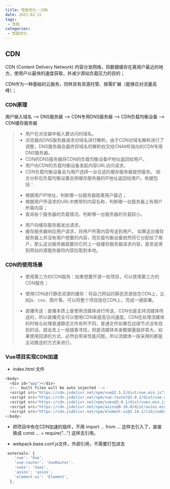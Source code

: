 ```yaml
---
title: 性能优化--CDN
date: 2021-02-15
tags:
 - 性能
categories: 
 - 性能优化
---
```


##  CDN

CDN (Content Delivery Network) 内容分发网络，将数据缓存在离用户最近的地方，使用户以最快的速度获取，并减少源站负载压力的目的；

CDN作为一种基础的云服务，同样具有资源托管、按需扩展（能够应对流量高峰）；

###  CDN原理

用户输入域名 --> DNS服务器 --> CDN专用DNS服务器  --> CDN负载均衡设备 --> CDN缓存服务器

>- 用户在浏览器中输入要访问的域名。
>- 浏览器向DNS服务器请求对域名进行解析。由于CDN对域名解析进行了调整，DNS服务器会最终将域名的解析权交给CNAME指向的CDN专用DNS服务器。
>- CDN的DNS服务器将CDN的负载均衡设备IP地址返回给用户。
>- 用户向CDN的负载均衡设备发起内容URL访问请求。
>- CDN负载均衡设备会为用户选择一台合适的缓存服务器提供服务。
>  综合分析后负载均衡设置会把缓存服务器的IP地址返回给用户。依据包括：
>  * 根据用户IP地址，判断哪一台服务器距离用户最近；
>  * 根据用户所请求的URL中携带的内容名称，判断哪一台服务器上有用户所需内容；
>  * 查询各个服务器的负载情况，判断哪一台服务器的负载较小。
>- 用户向缓存服务器发出请求。
>- 缓存服务器响应用户请求，将用户所需内容传送到用户。
>  如果这台缓存服务器上并没有用户想要的内容，而负载均衡设备依然将它分配给了用户，那么这台服务器就要向它的上一级缓存服务器请求内容，直至追溯到网站的源服务器将内容拉取到本地。
> 




###  CDN的**使用场景**

>- 使用第三方的CDN服务：如果想要开源一些项目，可以使用第三方的CDN服务；
>
>- 使用CDN进行静态资源的缓存：将自己网站的静态资源放在CDN上，比如js、css、图片等。可以将整个项目放在CDN上，完成一键部署。
>
>- 直播传送：直播本质上是使用流媒体进行传送，CDN也是支持流媒体传送的，所以直播完全可以使用CDN来提高访问速度。CDN在处理流媒体的时候与处理普通静态文件有所不同，普通文件如果在边缘节点没有找到的话，就会去上一层接着寻找，但是流媒体本身数据量就非常大，如果使用回源的方式，必然会带来性能问题，所以流媒体一般采用的都是主动推送的方式来进行。


###  Vue项目实现CDN加速

- index.html 文件

```js
<body>
  <div id="app"></div>
  <!-- built files will be auto injected -->
  <script src="https://cdn.jsdelivr.net/npm/vue@2.5.2/dist/vue.min.js"></script>
  <script src="https://cdn.jsdelivr.net/npm/vue-router@3.0.1/dist/vue-router.min.js"></script>
  <script src="https://cdn.jsdelivr.net/npm/vuex@3.0.1/dist/vuex.min.js"></script>
  <script src="https://cdn.jsdelivr.net/npm/axios@0.18.0/dist/axios.min.js"></script>
  <script src="https://cdn.jsdelivr.net/npm/element-ui@2.14.1/lib/index.js"></script>
</body>
```

- 把项目中有在CDN加速的插件，不用 import … from … 这样去引入了，直接换成 const … = require("…") 这样去引用。

- webpack.base.conf.js文件，外部引用，不需要打包进去

```js
 externals: {
    'vue': 'Vue',
    'vue-router': 'VueRouter',
    'vuex': 'Vuex',
    'axios': 'axios',
    'element-ui': 'Element',
  },
```
